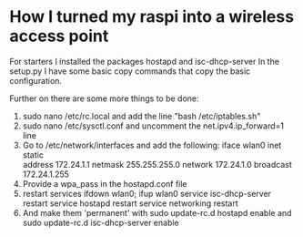 # How I turned my raspi into a wireless access point

For starters I installed the packages hostapd and isc-dhcp-server
In the setup.py I have some basic copy commands that copy the basic configuration.

Further on there are some more things to be done:

1) sudo nano /etc/rc.local and add the line "bash /etc/iptables.sh"
2) sudo nano /etc/sysctl.conf and uncomment the net.ipv4.ip_forward=1 line
3) Go to /etc/network/interfaces and add the following:
iface wlan0 inet static  
    address 172.24.1.1
    netmask 255.255.255.0
    network 172.24.1.0
    broadcast 172.24.1.255
4) Provide a wpa_pass in the hostapd.conf file
5) restart services
	ifdown wlan0; ifup wlan0
	service isc-dhcp-server restart
	service hostapd restart
	service networking restart
6) And make them 'permanent' with sudo update-rc.d hostapd enable 
and sudo update-rc.d isc-dhcp-server enable
